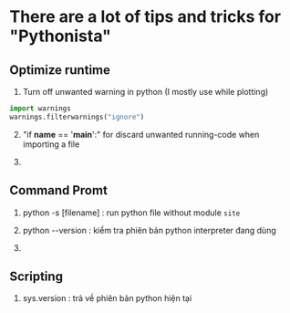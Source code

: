 # There are a lot of tips and tricks for "Pythonista"

## Optimize runtime

1. Turn off unwanted warning in python (I mostly use while plotting)

``` Python
import warnings
warnings.filterwarnings("ignore")
```

2. "if __name__ == '__main__':" for discard unwanted running-code when importing a file

3. 

## Command Promt

1. python -s [filename] : run python file without module `site`

2. python --version : kiểm tra phiên bản python interpreter đang dùng

3.

## Scripting

1. sys.version  : trả về phiên bản python hiện tại

